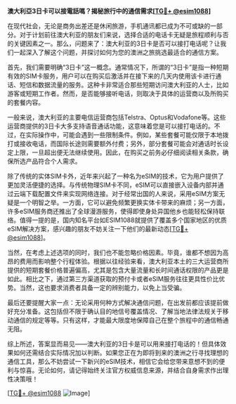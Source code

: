 **澳大利亞3日卡可以接電話嗎？揭秘旅行中的通信需求[[TG💪+ @esim1088](https://t.me/s/esim1088)]**

在现代社会，无论是商务出差还是休闲旅游，手机通讯都已成为不可或缺的一部分。对于计划前往澳大利亚的朋友们来说，选择合适的电话卡无疑是旅程顺利与否的关键因素之一。那么，问题来了：澳大利亚的3日卡是否可以接打电话呢？让我们一起深入了解这个问题，并探讨如何为您的澳洲之旅挑选最适合的通信方案。

首先，我们需要明确“3日卡”这一概念。通常情况下，所谓的“3日卡”是指一种短期有效的SIM卡服务，用户可以在购买后激活并在接下来的几天内使用该卡进行通话、短信和数据流量的服务。这种卡非常适合那些短期访问澳大利亚的人士，比如游客或短期工作者。然而，是否能够接听电话，则取决于具体的运营商以及所购买的套餐内容。

一般来说，澳大利亚的主要电信运营商包括Telstra、Optus和Vodafone等。这些运营商提供的3日卡大多支持语音通话功能，这意味着您是可以接打电话的。不过，在实际操作中，可能会遇到一些限制条件。例如，某些套餐可能仅限于本地拨打或接收电话，而国际长途则需要额外付费；另外，部分套餐可能会对通话时长设定上限，一旦超出便无法继续使用。因此，在购买之前务必仔细阅读相关条款，确保所选产品符合个人需求。

除了传统的实体SIM卡外，近年来兴起了一种名为eSIM的技术，它为用户提供了更加灵活便捷的选择。与传统物理SIM卡不同，eSIM可以直接嵌入设备内部并通过云端下载配置文件来实现网络连接。对于经常出国的人来说，采用eSIM方案无疑是一个明智之举。一方面，它可以避免频繁更换实体卡带来的麻烦；另一方面，许多eSIM服务商还推出了全球漫游服务，使得即使身处异国他乡也能轻松保持联络。值得一提的是，国内知名平台如ESIM1088就提供了覆盖多个国家地区的优质eSIM解决方案，感兴趣的朋友不妨关注一下他们的最新动态[[TG💪+ @esim1088](https://t.me/s/esim1088)]。

当然，在考虑上述选项的同时，我们也不能忽略价格因素。毕竟，谁都不想因为高昂的费用而影响整个行程体验。根据以往经验来看，澳大利亚本土的三大运营商所提供的短期套餐价格普遍偏高，尤其是包含大量流量和长时间通话权限的产品更是如此。相比之下，通过第三方渠道获取的预付卡或者eSIM服务往往更具性价比优势。当然，这也要求消费者具备一定的辨别能力，以免上当受骗。

最后还要提醒大家一点：无论采用何种方式解决通信问题，在出发前都应该提前做好充分准备。这包括但不限于确认目的地信号覆盖情况、了解当地法律法规关于移动通信的规定等等。只有这样，才能最大限度地保障自己在整个旅程中的通信畅通无阻。

综上所述，答案显而易见——澳大利亚的3日卡是可以用来接打电话的！但具体效果如何还需结合实际情况加以判断。如果您正在为即将到来的澳洲之行寻找理想的通信工具，那么不妨尝试一下新兴的eSIM技术，相信它会给您带来意想不到的便利与惊喜。无论如何，请记得始终关注官方权威信息来源，并结合自身需求作出理性决策哦！

[[TG💪+ @esim1088](https://t.me/s/esim1088) ![Image](https://i.postimg.cc/4NQfJmqS/Snipaste-2025-05-13-00-14-12.png)]